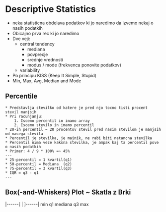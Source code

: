# Descriptive Statistics
* neka statisticna obdelava podatkov ki jo naredimo da izvemo nekaj o nasih podatkih
* Obicajno prva rec ki jo naredimo
* Dve veji:
    - central tendency
        * mediana
        * povprecje
        * srednje vrednosti
        * modus / mode (frekvenca ponovite podatkov)
    - variability
* Po principu KISS (Keep It Simple, Stupid)
* Min, Max, Avg, Median and Mode

## Percentile
    * Predstavlja stevilko od katere je pred njo tocno tisti procent stevil manjsih
    * Pri racunjanju:
        1. Iscemo percentil in imamo array
        2. Iscemo stevilo in imamo percentil
    * 20-ih percentil ~ 20 procentov stevil pred nasim stevilom je manjsih od nasega stevila
    * Percentil je stevilka, je majnik, ne rabi biti natancna stevilka
    * Percentil nima veze kaksna stevilka, je ampak kaj ta percentil pove o nasih podatkih
    * Primer: 4 / 9 * 100% =~ 45%
    ---
    * 25-percentil = 1 kvartil(q1)
    * 50-percentil = Mediana  (q2)
    * 75-percentil = 3 kvartil(q3)
    * IQR = q3 - q1
    ---
## Box(-and-Whiskers) Plot ~ Skatla z Brki
|------[       |       ]------|
min    q1   mediana    q3     max




     